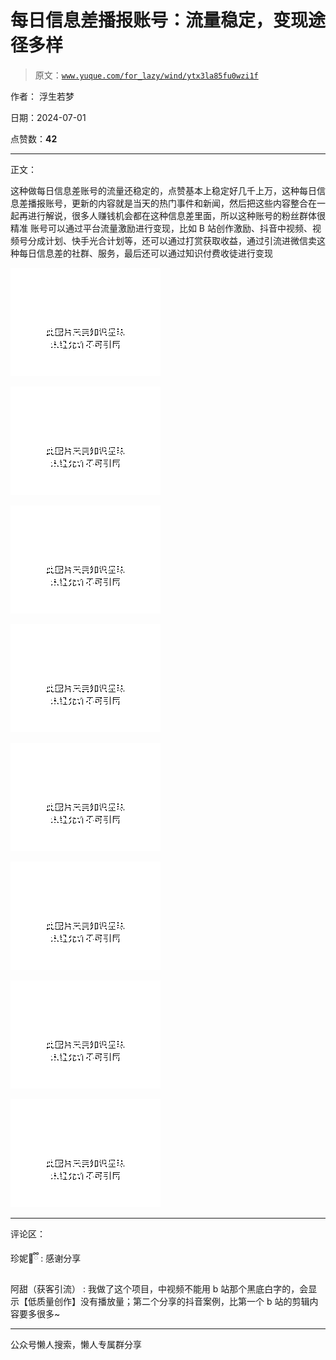 # 每日信息差播报账号：流量稳定，变现途径多样

> 原文：[`www.yuque.com/for_lazy/wind/ytx3la85fu0wzi1f`](https://www.yuque.com/for_lazy/wind/ytx3la85fu0wzi1f)

作者： 浮生若梦

日期：2024-07-01

点赞数：**42**

* * *

正文：

这种做每日信息差账号的流量还稳定的，点赞基本上稳定好几千上万，这种每日信息差播报账号，更新的内容就是当天的热门事件和新闻，然后把这些内容整合在一起再进行解说，很多人赚钱机会都在这种信息差里面，所以这种账号的粉丝群体很精准
账号可以通过平台流量激励进行变现，比如 B 站创作激励、抖音中视频、视频号分成计划、快手光合计划等，还可以通过打赏获取收益，通过引流进微信卖这种每日信息差的社群、服务，最后还可以通过知识付费收徒进行变现

![](img/f19ae866d291c65e6209b20026eeb2fe.png "None")

![](img/866e39fea6259360e18011cddd741a46.png "None")

![](img/d677914c077c440aa23f2cbfefb55c04.png "None")

![](img/3b8b4fa3673298970d87b88c5c9cf74c.png "None")

![](img/94bb2a204692f3e33593edd3a885aac0.png "None")

![](img/087adcc0aa5342cd3d1442622108ffc5.png "None")

![](img/d568154e4b7c7b3cd885445dd20664de.png "None")

![](img/381aba4702c1b6c6348fe61496dc57f4.png "None")

* * *

评论区：

珍妮🐰ྀི : 感谢分享

阿甜（获客引流） : 我做了这个项目，中视频不能用 b 站那个黑底白字的，会显示【低质量创作】没有播放量；第二个分享的抖音案例，比第一个 b 站的剪辑内容要多很多~

* * *

公众号懒人搜索，懒人专属群分享